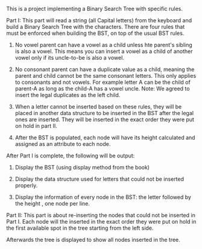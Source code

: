 This is a project implementing a Binary Search Tree with specific rules.

Part I:
This part will read a string (all Capital letters) from the keyboard and build a Binary Search Tree with the characters. There are four rules that must be enforced when building the BST, on top of the usual BST rules.

1. No vowel parent can have a vowel as a child unless hte parent's sibling is also a vowel. This means you can insert a vowel as a child of another vowel only if its uncle-to-be is also a vowel.

2. No consonant parent can have a duplicate value as a child, meaning the parent and child cannot be the same consonant letters. This only applies to consonants and not vowels. For example letter A can be the child of parent-A as long as the child-A has a vowel uncle. Note: We agreed to insert the legal duplicates as the left child.

3. When a letter cannot be inserted based on these rules, they will be placed in another data structure to be inserted in the BST after the legal ones are inserted. They will be inserted in the exact order they were put on hold in part II.

4. After the BST is populated, each node will have its height calculated and assigned as an attribute to each node.

After Part I is complete, the following will be output:
1. Display the BST (using display method from the book)

2. Display the data structure used for letters that could not be inserted properly.

3. Display the information of every node in the BST: the letter followed by the height , one node per line.

Part II:
This part is about re-inserting the nodes that could not be inserted in Part I. Each node will the inserted in the exact order they were put on hold in the first available spot in the tree starting from the left side.

Afterwards the tree is displayed to show all nodes inserted in the tree.
